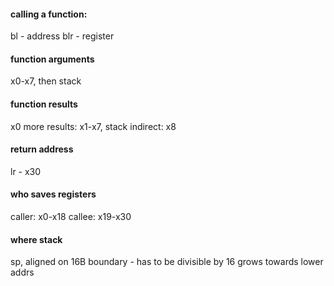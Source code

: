 #### calling a function:
bl - address
blr - register

#### function arguments
x0-x7, then stack

#### function results
x0
more results: x1-x7, stack
indirect: x8

#### return address
lr - x30

#### who saves registers
caller: x0-x18
callee: x19-x30

#### where stack
sp, aligned on 16B boundary - has to be divisible by 16
grows towards lower addrs
